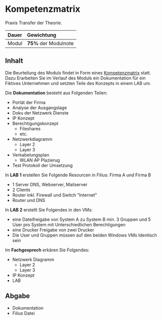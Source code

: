 # Kompetenzmatrix

Praxis Transfer der Theorie.

| **Dauer**  | **Gewichtung**        |
| :--------- | :-------------------- |
| Modul | **75%** der Modulnote |

## Inhalt
Die Beurteilung des Moduls findet in Form eines [Kompetenzmatrix](LBV-117-4-Komeptenzmatrix.pdf) statt.
Dazu Erarbeiten Sie im Verlauf des Moduls ein Dokumentation für ein Fiktives Unternehmen und setzten Teile des Konzepts in einem LAB um.

Die **Dokumentation** besteht aus Folgenden Teilen:
- Portät der Firma
- Analyse der Ausgangslage
- Doku der Netzwerk Dienste
- IP Konzept
- Berechtigungskonzept
    - Fileshares
    - etc.
- Netzwerkdiagramm
    - Layer 2
    - Layer 3
- Verkabelungsplan
    - WLAN AP Plazierug
- Test Protokoll der Umsetzung

In **LAB 1** erstellen Sie Folgende Resourcen in Filius:
Firma A und Firma B
- 1 Server DNS, Webserver, Mailserver
- 2 Clients
- Router inkl. Firewall und Switch
"Internet"
- Router und DNS

In **LAB 2** erstellt Sie Folgendes in den VMs:
- eine Dateifreigabe von System A zu System B min. 3 Gruppen und 5 User pro System mit Unterschiedlichen Berechtigungen
- eine Drucker Freigabe von zwei Drucker
- Die User und Gruppen müssen auf den beiden Windows VMs Identisch sein

Im **Fachgesprech** erkären Sie Folgendes:
- Netzwerk Diagramm
    - Layer 2
    - Layer 3
- IP Konzept
- LAB

## Abgabe
- Dokumentation
- Filius Datei